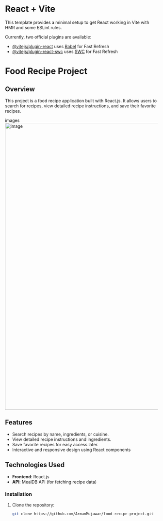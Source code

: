 # React + Vite

This template provides a minimal setup to get React working in Vite with HMR and some ESLint rules.

Currently, two official plugins are available:

- [@vitejs/plugin-react](https://github.com/vitejs/vite-plugin-react/blob/main/packages/plugin-react/README.md) uses [Babel](https://babeljs.io/) for Fast Refresh
- [@vitejs/plugin-react-swc](https://github.com/vitejs/vite-plugin-react-swc) uses [SWC](https://swc.rs/) for Fast Refresh

# Food Recipe Project
## Overview
This project is a food recipe application built with React.js. It allows users to search for recipes, view detailed recipe instructions, and save their favorite recipes.

images
<img width="945" alt="image" src="https://github.com/user-attachments/assets/83ed4aac-1cc1-411e-a3c2-eca8890557db">


## Features
- Search recipes by name, ingredients, or cuisine.
- View detailed recipe instructions and ingredients.
- Save favorite recipes for easy access later.
- Interactive and responsive design using React components

## Technologies Used
- **Frontend**: React.js
- **API**: MealDB API (for fetching recipe data)

### Installation
1. Clone the repository:
   ```bash
   git clone https://github.com/ArmanMujawar/food-recipe-project.git
